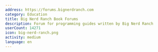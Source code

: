 ```yaml
---
address: https://forums.bignerdranch.com
category: Education
title: Big Nerd Ranch Book Forums
description: Forum for programming guides written by Big Nerd Ranch
userCount: 14271
icon: big-nerd-ranch.png
activity: medium
language: en
---
```

